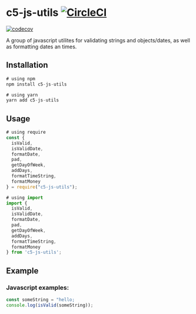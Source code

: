 # c5-js-utils [![CircleCI](https://circleci.com/gh/C5m7b4/c5-js-utils/tree/main.svg?style=svg)](https://circleci.com/gh/C5m7b4/c5-js-utils/tree/main)
[![codecov](https://codecov.io/gh/C5m7b4/c5-js-utils/branch/main/graph/badge.svg?token=4AVCZSKF6W)](https://codecov.io/gh/C5m7b4/c5-js-utils)

A group of javascript utilites for validating strings and objects/dates, as well as formatting dates an times.

## Installation

```js
# using npm
npm install c5-js-utils

# using yarn
yarn add c5-js-utils
```

## Usage

```js
# using require
const {
  isValid,
  isValidDate,
  formatDate,
  pad,
  getDayOfWeek,
  addDays,
  formatTimeString,
  formatMoney
} = require("c5-js-utils");

# using import
import {
  isValid,
  isValidDate,
  formatDate,
  pad,
  getDayOfWeek,
  addDays,
  formatTimeString,
  formatMoney
} from 'c5-js-utils';
```

## Example

### Javascript examples:

```js
const someString = "hello;
console.log(isValid(someString));


```
